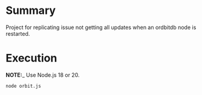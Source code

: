 # Summary

Project for replicating issue not getting all updates when an ordbitdb node is restarted.

# Execution

__NOTE:___ Use Node.js 18 or 20.

~~~
node orbit.js
~~~